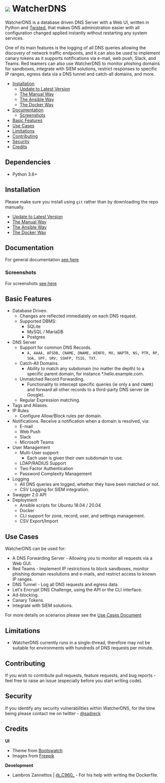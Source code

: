 # ![](docs/images/icon32.png) WatcherDNS

WatcherDNS is a database driven DNS Server with a Web UI, written in Python and [Twisted](https://github.com/twisted/twisted), that makes DNS administration easier with all configuration changed applied instantly without restarting any system services.

One of its main features is the logging of all DNS queries allowing the discovery of network traffic endpoints, and it can also be used to implement canary tokens as it supports notifications via e-mail, web push, Slack, and Teams. Red teamers can also use WatcherDNS to monitor phishing domains for sandboxes, integrate with SIEM solutions, restrict responses to specific IP ranges, egress data via a DNS tunnel and catch-all domains, and more.

* [Installation](#installation)
  * [Update to Latest Version](docs/setup/update.md)
  * [The Manual Way](docs/setup/manual.md)
  * [The Ansible Way](docs/setup/ansible.md)
  * [The Docker Way](docs/setup/docker.md)
* [Documentation](#documentation)
  * [Screenshots](docs/general/screenshots.md)
* [Basic Features](#basic-features)
* [Use Cases](#use-cases)
* [Limitations](#limitations)
* [Contributing](#contributing)
* [Security](#security)
* [Credits](#credits)

## Dependencies

* Python 3.6+

## Installation

Please make sure you install using `git` rather than by downloading the repo manually.

* [Update to Latest Version](docs/setup/update.md)
* [The Manual Way](docs/setup/manual.md)
* [The Ansible Way](docs/setup/ansible.md)
* [The Docker Way](docs/setup/docker.md)

## Documentation

For general documentation [see here](docs/general/index.md)

### Screenshots

For screenshots [see here](docs/general/screenshots.md)

## Basic Features

* Database Driven.
  * Changes are reflected immediately on each DNS request.
  * Supported DBMS:
    * SQLite
    * MySQL / MariaDB
    * Postgres
* DNS Server
  * Support for common DNS Records.
    * `A, AAAA, AFSDB, CNAME, DNAME, HINFO, MX, NAPTR, NS, PTR, RP, SOA, SPF, SRV, SSHFP, TSIG, TXT`.
  * Catch-All Domains.
    * Ability to match any subdomain (no matter the depth) to a specific parent domain, for instance *.hello.example.com.
  * Unmatched Record Forwarding.
    * Functionality to intercept specific queries (ie only `A` and `CNAME`) and forward all other records to a third-party DNS server (ie Google).
  * Regular Expression matching.   
* Tags and Aliases.
* IP Rules
  * Configure Allow/Block rules per domain.
* Notifications. Receive a notification when a domain is resolved, via:
  * E-mail
  * Web Push
  * Slack
  * Microsoft Teams
* User Management
  * Multi-User support
    * Each user is given their own subdomain to use.
  * LDAP/RADIUS Support
  * Two Factor Authentication
  * Password Complexity Management
* Logging
  * All DNS queries are logged, whether they have been matched or not.
  * CSV Logging for SIEM integration.
* Swagger 2.0 API
* Deployment
  * Ansible scripts for Ubuntu 18.04 / 20.04
  * Docker
  * CLI support for zone, record, user, and settings management.
  * CSV Export/Import 
  
## Use Cases

WatcherDNS can be used for:

* A DNS Forwarding Server - Allowing you to monitor all requests via a Web GUI.
* Red Teams - Implement IP restrictions to block sandboxes, monitor phishing domain resolutions and e-mails, and restrict access to known IP ranges.
* DNS Tunnel - Log all DNS requests and egress data.
* Let's Encrypt DNS Challenge, using the API or the CLI interface.
* Ad-blocking.
* Canary Tokens.
* Integrate with SIEM solutions.

For more details on scenarios please see the [Use Cases Document](docs/general/use_cases.md)

## Limitations

* WatcherDNS currently runs in a single-thread, therefore may not be suitable for environments with hundreds of DNS requests per minute.

## Contributing

If you wish to contribute pull requests, feature requests, and bug reports - feel free to raise an issue (especially before you start writing code). 

## Security

If you identify any security vulnerabilities within WatcherDNS, for the time being please contact me on twitter - [@sadreck](https://twitter.com/sadreck)

## Credits

**UI**
* Theme from [Bootswatch](https://bootswatch.com/)
* Images from [Freepik](http://www.freepik.com/)

**Development**
* Lambros Zannettos | [@\_C960\_](https://twitter.com/_C960_) - For his help with writing the Dockerfile.